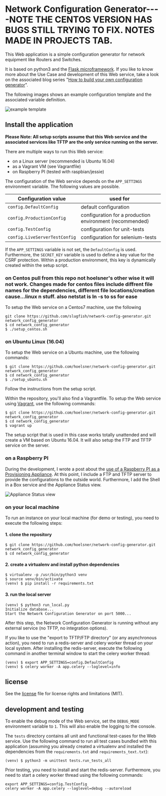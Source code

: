 Network Configuration Generator----NOTE THE CENTOS VERSION HAS BUGS STILL TRYING TO FIX. NOTES MADE IN PROJECTS TAB.
===============================

This Web application is a simple configuration generator for network equipment like Routers and Switches.

It is based on python3 and the [Flask microframework](http://flask.pocoo.org). If you like to know more about the Use
Case and development of this Web service, take a look on the associated blog series
"[How to build your own configuration generator](https://codingnetworker.com/2015/12/network-configuration-generator/)".

The following images shows an example configuration template and the associated variable definition.

![example template](/app/static/images/example_template.png)

## Install the application

**Please Note: All setup scripts assume that this Web service and the associated services like TFTP are the only service running on the server.**

There are multiple ways to run this Web service:

  * on a Linux server (recommended is Ubuntu 16.04)
  * as a Vagrant VM (see Vagrantfile)
  * on Raspberry PI (tested with raspbian/jessie)

The configuration of the Web service depends on the `APP_SETTINGS` environment variable. The following values are possible.

| Configuration value           | used for                                                 |
| ----------------------------- | -------------------------------------------------------- |
| `config.DefaultConfig`        | default configuration                                    |
| `config.ProductionConfig`     | configuration for a production environment (recommended) |
| `config.TestConfig`           | configuration for unit-tests                             |
| `config.LiveServerTestConfig` | configuration for selenium-tests                         |

If the `APP_SETTINGS` variable is not set, the `DefaultConfig` is used. Furthermore, the `SECRET_KEY` variable is used
to define a key value for the CSRF protection. Within a production environment, this key is dynamically created within
the setup script.

### on Centos pull from this repo not hoelsner's other wise it will not work. Changes made for centos  files include diffrent file names for the dependencies, different file locations/creation cause...linux n stuff. also netstat is ln -s to ss for ease
To setup the Web service on a Centos7 machine, use the following
```Shell
git clone https://github.com/slugfish/network-config-generator.git
network_config_generator
$ cd network_config_generator
$ ./setup_centos.sh
```

### on Ubuntu Linux (16.04)

To setup the Web service on a Ubuntu machine, use the following commands:

```Shell
$ git clone https://github.com/hoelsner/network-config-generator.git network_config_generator
$ cd network_config_generator
$ ./setup_ubuntu.sh
```

Follow the instructions from the setup script.

Within the repository, you'll also find a Vagrantfile. To setup the Web service using [Vagrant](vagrantup.com), use the
following commands:

```Shell
$ git clone https://github.com/hoelsner/network-config-generator.git network_config_generator
$ cd network_config_generator
$ vagrant up
```

The setup script that is used in this case works totally unattended and will create a VM based on Ubuntu 16.04. It will
also setup the FTP and TFTP service on the server.

### on a Raspberry PI

During the development, I wrote a post about the [use of a Raspberry PI as a Provisioning Appliance](https://codingnetworker.com/2016/02/using-a-raspberry-pi-as-a-configuration-generator/). At this point, I
include a FTP and TFTP server to provide the configurations to the outside world. Furthermore, I add the Shell in a Box
service and the Appliance Status view.

![Appliance Status view](/app/static/images/how_to/appliance_status.png)

### on your local machine

To run an instance on your local machine (for demo or testing), you need to execute the following steps:

#### 1. clone the repository

```Shell
$ git clone https://github.com/hoelsner/network-config-generator.git network_config_generator
$ cd network_config_generator
```

#### 2. create a virtualenv and install python dependencies

```Shell
$ virtualenv -p /usr/bin/python3 venv
$ source venv/bin/activate
(venv) $ pip install -r requirements.txt
```

#### 3. run the local server

```Shell
(venv) $ python3 run_local.py
Initialize database...
Start the Network Configuration Generator on port 5000...
```

After this step, the Network Configuration Generator is running without any external service (no TFTP, no integration
options).

If you like to use the "export to TFTP/FTP directory" (or any asynchronous action), you need to run a redis-server and
celery worker thread on your local system. After installing the redis-server, execute the following command in another
terminal window to start the celery worker thread:

```Shell
(venv) $ export APP_SETTINGS=config.DefaultConfig
(venv) $ celery worker -A app.celery --loglevel=info
```

## license

See the [license](LICENSE.md) file for license rights and limitations (MIT).

## development and testing

To enable the debug mode of the Web service, set the `DEBUG_MODE` environment variable to `1`. This will also enable
the logging to the console.

The `tests` directory contains all unit and functional test-cases for the Web service. Use the following command to run
all test cases bundled with this application (assuming you already created a virtualenv and installed the dependencies
from the `requirements.txt` and `requirements_text.txt`):

```Shell
(venv) $ python3 -m unittest tests.run_tests_all
```

Prior testing, you need to install and start the redis-server. Furthermore, you need to start a celery worker thread
using the following commands:

```Shell
export APP_SETTINGS=config.TestConfig
celery worker -A app.celery --loglevel=debug --autoreload
```
